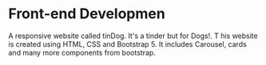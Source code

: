 # Front-end Developmen
A responsive website called tinDog. It's a tinder but for Dogs!. T
his website is created using HTML, CSS and Bootstrap 5. It includes Carousel, cards and many more components from bootstrap.
